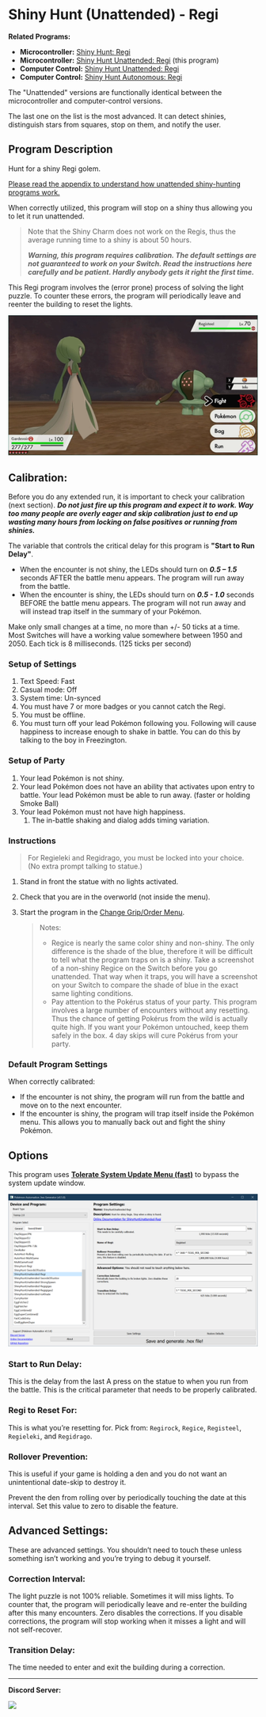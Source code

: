 # Shiny Hunt (Unattended) - Regi

**Related Programs:**
- **Microcontroller:** [Shiny Hunt: Regi](https://github.com/PokemonAutomation/Microcontroller/blob/master/Wiki/Programs/PokemonSwSh/ShinyHunt-Regi.md)
- **Microcontroller:** [Shiny Hunt Unattended: Regi](https://github.com/PokemonAutomation/Microcontroller/blob/master/Wiki/Programs/PokemonSwSh/ShinyHuntUnattended-Regi.md) (this program)
- **Computer Control:** [Shiny Hunt Unattended: Regi](https://github.com/PokemonAutomation/ComputerControl/blob/master/Wiki/Programs/PokemonSwSh/ShinyHuntUnattended-Regi.md)
- **Computer Control:** [Shiny Hunt Autonomous: Regi](https://github.com/PokemonAutomation/ComputerControl/blob/master/Wiki/Programs/PokemonSwSh/ShinyHuntAutonomous-Regi.md)

The "Unattended" versions are functionally identical between the microcontroller and computer-control versions.

The last one on the list is the most advanced. It can detect shinies, distinguish stars from squares, stop on them, and notify the user.


## Program Description

Hunt for a shiny Regi golem.

[Please read the appendix to understand how unattended shiny-hunting programs work.](UnattendedShinyHunting.md)

When correctly utilized, this program will stop on a shiny thus allowing you to let it run unattended.

> Note that the Shiny Charm does not work on the Regis, thus the average running time to a shiny is about 50 hours.
> 
> ***Warning, this program requires calibration. The default settings are not guaranteed to work on your Switch. Read the instructions here carefully and be patient. Hardly anybody gets it right the first time.***

This Regi program involves the (error prone) process of solving the light puzzle. To counter these errors, the program will periodically leave and reenter the building to reset the lights.

<img src="images/ShinyHuntUnattended-Regi-0.png">

## Calibration:

Before you do any extended run, it is important to check your calibration (next section). _**Do not just fire up this program and expect it to work. Way too many people are overly eager and skip calibration just to end up wasting many hours from locking on false positives or running from shinies.**_

The variable that controls the critical delay for this program is **"Start to Run Delay"**.
- When the encounter is not shiny, the LEDs should turn on ***0.5 – 1.5*** seconds AFTER the battle menu appears. The program will run away from the battle.
- When the encounter is shiny, the LEDs should turn on ***0.5 - 1.0*** seconds BEFORE the battle menu appears. The program will not run away and will instead trap itself in the summary of your Pokémon.

Make only small changes at a time, no more than +/- 50 ticks at a time. Most Switches will have a working value somewhere between 1950 and 2050. Each tick is 8 milliseconds. (125 ticks per second)

### Setup of Settings

1. Text Speed: Fast
2. Casual mode: Off
3. System time: Un-synced
4. You must have 7 or more badges or you cannot catch the Regi.
5. You must be offline.
6. You must turn off your lead Pokémon following you. Following will cause happiness to increase enough to shake in battle. You can do this by talking to the boy in Freezington.

### Setup of Party

1. Your lead Pokémon is not shiny.
2. Your lead Pokémon does not have an ability that activates upon entry to battle.
Your lead Pokémon must be able to run away. (faster or holding Smoke Ball)
3. Your lead Pokémon must not have high happiness.
   1. The in-battle shaking and dialog adds timing variation.

### Instructions

> For Regieleki and Regidrago, you must be locked into your choice. (No extra prompt talking to statue.)

1. Stand in front the statue with no lights activated.
2. Check that you are in the overworld (not inside the menu).
3. Start the program in the [Change Grip/Order Menu](/Wiki/Programs/NintendoSwitch/ChangeGripOrderMenu.md).

   > Notes:
   > - Regice is nearly the same color shiny and non-shiny. The only difference is the shade of the blue, therefore it will be difficult to tell what the program traps on is a shiny. Take a screenshot of a non-shiny Regice on the Switch before you go unattended. That way when it traps, you will have a screenshot on your Switch to compare the shade of blue in the exact same lighting conditions.
   > - Pay attention to the Pokérus status of your party. This program involves a large number of encounters without any resetting. Thus the chance of getting Pokérus from the wild is actually quite high. If you want your Pokémon untouched, keep them safely in the box. 4 day skips will cure Pokérus from your party.

### Default Program Settings

When correctly calibrated:
- If the encounter is not shiny, the program will run from the battle and move on to the next encounter.
- If the encounter is shiny, the program will trap itself inside the Pokémon menu. This allows you to manually back out and fight the shiny Pokémon.


## Options

This program uses [**Tolerate System Update Menu (fast)**](/Wiki/Programs/NintendoSwitch/FrameworkSettings.md#tolerate-system-update-menu-fast) to bypass the system update window.

<img src="images/ShinyHuntUnattended-Regi-Settings.png">

### Start to Run Delay:

This is the delay from the last A press on the statue to when you run from the battle. This is the critical parameter that needs to be properly calibrated.

### Regi to Reset For:

This is what you’re resetting for. Pick from: `Regirock`, `Regice`, `Registeel`, `Regieleki`, and `Regidrago`.

### Rollover Prevention:

This is useful if your game is holding a den and you do not want an unintentional date-skip to destroy it.

Prevent the den from rolling over by periodically touching the date at this interval. Set this value to zero to disable the feature.


## Advanced Settings:

These are advanced settings. You shouldn’t need to touch these unless something isn’t working and you’re trying to debug it yourself.


### Correction Interval:

The light puzzle is not 100% reliable. Sometimes it will miss lights. To counter that, the program will periodically leave and re-enter the building after this many encounters. Zero disables the corrections. If you disable corrections, the program will stop working when it misses a light and will not self-recover.

### Transition Delay:

The time needed to enter and exit the building during a correction.



<hr>

**Discord Server:** 

[<img src="https://canary.discordapp.com/api/guilds/695809740428673034/widget.png?style=banner2">](https://discord.gg/cQ4gWxN)





